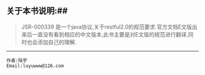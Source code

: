 ## 关于本书说明:##
>    JSR-000339 是一个java协议,关于restful2.0的规范要求.官方文档E文版出来后一直没有看到相应的中文版本,此书主要是对E文版的规范进行翻译,同时也会添加自己的理解.
    
----
    作者:陆宇
    Email:luyuwww@126.com
